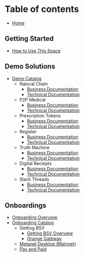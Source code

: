 # Table of contents
* [Home](README.md)

## Getting Started
* [How to Use This Space](getting-started/README.md)

## Demo Solutions
* [Demo Catalog](demos/README.md)
  * Natural Chain
    * [Business Documentation](demos/demo-catalog/natural-chain/business-natural-chain.md)
    * [Technical Documentation](demos/demo-catalog/natural-chain/technical-natural-chain.md)
  * P2P Medical
    * [Business Documentation](demos/demo-catalog/p2p-medical/business-p2p-medical.md)
    * [Technical Documentation](demos/demo-catalog/p2p-medical/technical-p2p-medical.md)
  * Prescription Tokens
    * [Business Documentation](demos/demo-catalog/prescription-tokens/business-prescription-tokens.md)
    * [Technical Documentation](demos/demo-catalog/prescription-tokens/technical-prescription-tokens.md)
  * Register
    * [Business Documentation](demos/demo-catalog/register/business-register.md)
    * [Technical Documentation](demos/demo-catalog/register/technical-register.md)
  * Truth Machine
    * [Business Documentation](demos/demo-catalog/truth-machine/business-truth-machine.md)
    * [Technical Documentation](demos/demo-catalog/truth-machine/technical-truth-machine.md)
  * Digital Reciepts
    * [Business Documentation](demos/demo-catalog/digital-reciept/business-digital-reciept.md)
    * [Technical Documentation](demos/demo-catalog/digital-reciept/technical-digital-reciept.md)
  * Slack Threads
    * [Business Documentation](demos/demo-catalog/slack-threads/business-slack-threads.md)
    * [Technical Documentation](demos/demo-catalog/slack-threads/technical-slack-threads.md)


## Onboardings
* [Onboarding Overview](onboardings/README.md)
* [Onboarding Catalog](onboardings/onboarding-catalog/README.md)
  * Getting BSV
    * [Getting BSV Overview](onboardings/onboarding-catalog/get-bsv/README.md)
    * [Orange Gateway](onboardings/onboarding-catalog/get-bsv/orange-gateway.md)
  * [Metanet Desktop (Mainnet)](onboardings/onboarding-catalog/metanet-desktop-mainnet.md)
  * [Pay and Paid](onboardings/onboarding-catalog/pay-and-paid.md)
